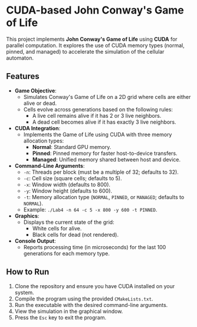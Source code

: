# CUDA-based John Conway's Game of Life

This project implements **John Conway's Game of Life** using **CUDA** for parallel computation. It explores the use of CUDA memory types (normal, pinned, and managed) to accelerate the simulation of the cellular automaton.

## Features
- **Game Objective**:
  - Simulates Conway's Game of Life on a 2D grid where cells are either alive or dead.
  - Cells evolve across generations based on the following rules:
    - A live cell remains alive if it has 2 or 3 live neighbors.
    - A dead cell becomes alive if it has exactly 3 live neighbors.
- **CUDA Integration**:
  - Implements the Game of Life using CUDA with three memory allocation types:
    - **Normal**: Standard GPU memory.
    - **Pinned**: Pinned memory for faster host-to-device transfers.
    - **Managed**: Unified memory shared between host and device.
- **Command-Line Arguments**:
  - `-n`: Threads per block (must be a multiple of 32; defaults to 32).
  - `-c`: Cell size (square cells; defaults to 5).
  - `-x`: Window width (defaults to 800).
  - `-y`: Window height (defaults to 600).
  - `-t`: Memory allocation type (`NORMAL`, `PINNED`, or `MANAGED`; defaults to `NORMAL`).
  - Example: `./Lab4 -n 64 -c 5 -x 800 -y 600 -t PINNED`.
- **Graphics**:
  - Displays the current state of the grid:
    - White cells for alive.
    - Black cells for dead (not rendered).
- **Console Output**:
  - Reports processing time (in microseconds) for the last 100 generations for each memory type.

## How to Run
1. Clone the repository and ensure you have CUDA installed on your system.
2. Compile the program using the provided `CMakeLists.txt`.
3. Run the executable with the desired command-line arguments.
4. View the simulation in the graphical window.
5. Press the `Esc` key to exit the program.

